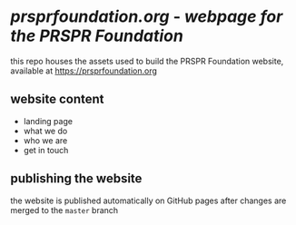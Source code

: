 # _**prsprfoundation.org**_ - **_webpage for the PRSPR Foundation_**

this repo houses the assets used to build the PRSPR Foundation website, available at https://prsprfoundation.org

## website content

- landing page
- what we do
- who we are
- get in touch

## publishing the website

the website is published automatically on GitHub pages after changes are merged to the `master` branch
